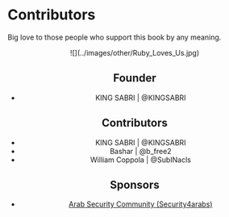 # Contributors

Big love to those people who support this book by any meaning.

<center>![](../images/other/Ruby_Loves_Us.jpg)



## Founder
- KING SABRI | @KINGSABRI

## Contributors
- KING SABRI | @KINGSABRI
- Bashar | @b_free2
- William Coppola | @SubINacls

## Sponsors
- [Arab Security Community (Security4arabs)][1]


<br><br><br>
---
[1]: http://www.security4arabs.com/